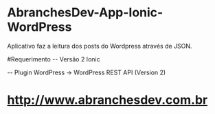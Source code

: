 # AbranchesDev-App-Ionic-WordPress
Aplicativo faz a leitura dos posts do Wordpress através de JSON.

#Requerimento
-- Versão 2 Ionic

-- Plugin WordPress -> WordPress REST API (Version 2)

# http://www.abranchesdev.com.br
